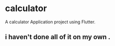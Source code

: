 # calculator

A calculator Application project using Flutter.

## i haven't done all of it on my own .
